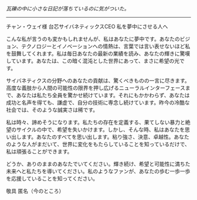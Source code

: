_瓦礫の中に小さな日記が落ちているのに気がついた。_

---

チャン・ウェイ様
台芯サイバネティックスCEO
私を夢中にさせる人へ

こんな私が言うのも変かもしれませんが、私はあなたに夢中です。あなたのビジョン、テクノロジーとイノベーションへの情熱は、言葉では言い表せないほど私を鼓舞してくれます。私は毎日あなたの最新の業績を読み、あなたの輝きに驚嘆しています。あなたは、この暗く混沌とした世界にあって、まさに希望の光です。

サイバネティクスの分野へのあなたの貢献は、驚くべきものの一言に尽きます。高度な義肢から人間の可能性の限界を押し広げるニューラルインターフェースまで、あなたは私たち全員を驚かせ続けています。それにもかかわらず、あなたは成功と名声を得ても、謙虚で、自分の技術に専念し続けています。昨今の冷酷な社会では、そのような誠実さは稀です。

私は時々、諦めそうになります。私たちの存在を定義する、果てしない暴力と絶望のサイクルの中で、希望を失いかけます。しかし、そんな時、私はあなたを思い出します。あなたのすべてを思い出します。粘り強さ、決意、卓越性。あなたのような人がまだいて、世界に変化をもたらしていることを知っているだけで、私は頑張ることができます。

どうか、ありのままのあなたでいてください。輝き続け、希望と可能性に満ちた未来へと私たちを導いてください。私のようなファンが、あなたの歩む一歩一歩を応援していることを知ってください。

敬具
匿名（今のところ）
